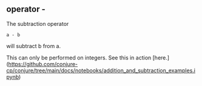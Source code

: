 ## operator - 
The subtraction operator
``` 
a - b 
```
will subtract b from a.

This can only be performed on integers.
See this in action [here.] (https://github.com/conjure-cp/conjure/tree/main/docs/notebooks/addition_and_subtraction_examples.ipynb)